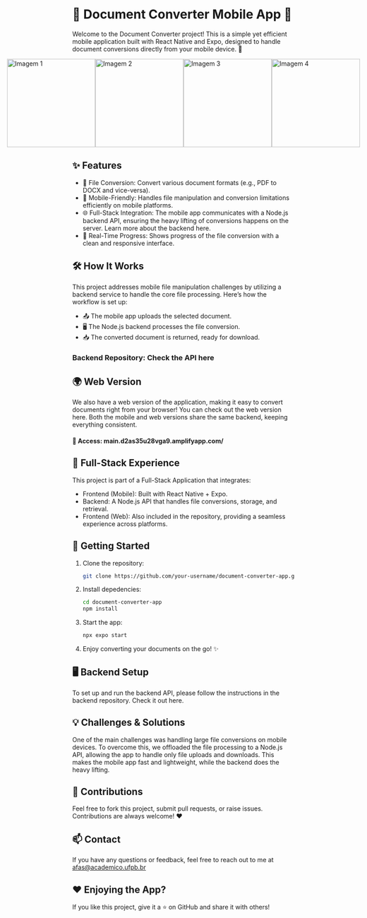 # 📄 Document Converter Mobile App 📱
Welcome to the Document Converter project! This is a simple yet efficient mobile application built with React Native and Expo, designed to handle document conversions directly from your mobile device. 🚀

<div style="display: flex; flex-direction: row; justify-content: center; align-items: center;">
  <img src="https://github.com/antoniofernandodearujo/convertly-app/blob/main/imgs-readme/1.png" alt="Imagem 1" width="200"/>
  <img src="https://github.com/antoniofernandodearujo/convertly-app/blob/main/imgs-readme/2.png" alt="Imagem 2" width="200"/>
  <img src="https://github.com/antoniofernandodearujo/convertly-app/blob/main/imgs-readme/3.png" alt="Imagem 3" width="200"/>
  <img src="https://github.com/antoniofernandodearujo/convertly-app/blob/main/imgs-readme/4.png" alt="Imagem 4" width="200"/>
</div>


## ✨ Features

- 📂 File Conversion: Convert various document formats (e.g., PDF to DOCX and vice-versa).
- 📲  Mobile-Friendly: Handles file manipulation and conversion limitations efficiently on mobile platforms.
- 🌐 Full-Stack Integration: The mobile app communicates with a Node.js backend API, ensuring the heavy lifting of conversions happens on the server. Learn more about the backend here.
- 🔄 Real-Time Progress: Shows progress of the file conversion with a clean and responsive interface.

## 🛠️ How It Works
This project addresses mobile file manipulation challenges by utilizing a backend service to handle the core file processing. Here’s how the workflow is set up:

- 📤 The mobile app uploads the selected document.
- 🖥️ The Node.js backend processes the file conversion.
- 📥 The converted document is returned, ready for download.
### Backend Repository: Check the API here

## 🌍 Web Version
We also have a web version of the application, making it easy to convert documents right from your browser! You can check out the web version here. Both the mobile and web versions share the same backend, keeping everything consistent.
#### 🔗 Access: main.d2as35u28vga9.amplifyapp.com/

## 🚀 Full-Stack Experience
This project is part of a Full-Stack Application that integrates:

- Frontend (Mobile): Built with React Native + Expo.
- Backend: A Node.js API that handles file conversions, storage, and retrieval.
- Frontend (Web): Also included in the repository, providing a seamless experience across platforms.

## 🧩 Getting Started

1. Clone the repository:

   ```bash
   git clone https://github.com/your-username/document-converter-app.git
   ```

2. Install depedencies:

   ```bash
   cd document-converter-app
   npm install
   ```
3. Start the app:

   ```bash
   npx expo start
   ```
4. Enjoy converting your documents on the go! ✨


## 🖥️ Backend Setup
To set up and run the backend API, please follow the instructions in the backend repository. Check it out here.

## 💡 Challenges & Solutions
One of the main challenges was handling large file conversions on mobile devices. To overcome this, we offloaded the file processing to a Node.js API, allowing the app to handle only file uploads and downloads. This makes the mobile app fast and lightweight, while the backend does the heavy lifting.

## 📝 Contributions
Feel free to fork this project, submit pull requests, or raise issues. Contributions are always welcome! ❤️

## 📫 Contact
If you have any questions or feedback, feel free to reach out to me at afas@academico.ufpb.br

## ❤️ Enjoying the App?
If you like this project, give it a ⭐ on GitHub and share it with others!